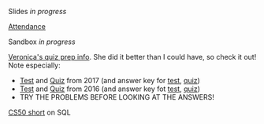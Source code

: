Slides _in progress_

[Attendance](https://docs.google.com/forms/d/e/1FAIpQLSdaon-SJlc0inNeTwaY968V4M64LECtyEbZLT0lXxQszqB7Hg/viewform?usp=sf_link)

Sandbox _in progress_

[Veronica's quiz prep info](https://veronicanutting.github.io/section/quiz). She did it better than I could have, so check it out!
Note especially:
* [Test](http://cdn.cs50.net/2017/fall/test/test.html) and [Quiz](http://cdn.cs50.net/2017/fall/quiz/quiz.html) from 2017 (and answer key for [test](http://cdn.cs50.net/2017/fall/test/key.html), [quiz](http://cdn.cs50.net/2017/fall/quiz/key.html))
* [Test](http://cdn.cs50.net/2016/fall/test/test.html) and [Quiz](http://cdn.cs50.net/2016/fall/quiz/quiz.html) from 2016 (and answer key fot [test](http://cdn.cs50.net/2016/fall/test/key.html), [quiz](http://cdn.cs50.net/2016/fall/quiz/key.html))
* TRY THE PROBLEMS BEFORE LOOKING AT THE ANSWERS!

[CS50 short](https://www.youtube.com/watch?v=xgyc_wOQt2Y&index=2&list=PLhQjrBD2T383avGUWA_h8DeDDSleg8eh_) on SQL
